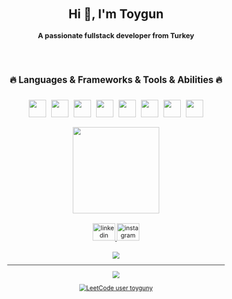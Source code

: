 <p align="left"><h1 align="center">Hi 👋, I'm Toygun</h1><h3 align="center">A passionate fullstack developer from Turkey</h3><br><br><p align="left"></p></p>

<h2 align="center">🔥 Languages & Frameworks & Tools & Abilities 🔥</h2>
<br>

<div align="center" style="display:flex; gap:12px; flex-wrap:wrap; justify-content:center;">
  <img src="https://cdn.jsdelivr.net/gh/devicons/devicon/icons/javascript/javascript-original.svg" style="height:40px;" />
  <img src="https://cdn.jsdelivr.net/gh/devicons/devicon/icons/typescript/typescript-original.svg" style="height:40px;" />
  <img src="https://cdn.jsdelivr.net/gh/devicons/devicon/icons/react/react-original.svg" style="height:40px;" />
  <img src="https://cdn.jsdelivr.net/gh/devicons/devicon/icons/angularjs/angularjs-original.svg" style="height:40px;" />
  <img src="https://cdn.jsdelivr.net/gh/devicons/devicon/icons/csharp/csharp-original.svg" style="height:40px;" />
  <img src="https://cdn.jsdelivr.net/gh/devicons/devicon/icons/docker/docker-original.svg" style="height:40px;" />
  <img src="https://cdn.jsdelivr.net/gh/devicons/devicon/icons/postgresql/postgresql-original.svg" style="height:40px;" />
  <img src="https://cdn.jsdelivr.net/gh/devicons/devicon/icons/python/python-original.svg" style="height:40px;" />
</div>

###

<div align="center">
  <img height="200" src="https://media1.giphy.com/media/v1.Y2lkPTc5MGI3NjExcWMxZWRsbXR4Z2R5cXRlMnBuNG9wdzF2djAxbjhlOTBjc2tsOTYyeCZlcD12MV9pbnRlcm5hbF9naWZfYnlfaWQmY3Q9Zw/M9kgjEsLG6LMbYC9dl/giphy.gif"  />
</div>

###

<div align="center">
  <a href="https://www.linkedin.com/in/toyguny/" target="_blank">
    <img src="https://raw.githubusercontent.com/maurodesouza/profile-readme-generator/master/src/assets/icons/social/linkedin/default.svg" width="52" height="40" alt="linkedin logo"  />
  </a>
  <a href="https://www.instagram.com/toyguny/" target="_blank">
    <img src="https://raw.githubusercontent.com/maurodesouza/profile-readme-generator/master/src/assets/icons/social/instagram/default.svg" width="52" height="40" alt="instagram logo"  />
  </a>
</div>

###

<div align="center">
  <img src= https://github-readme-stats.vercel.app/api/top-langs/?username=toygun06&theme=react&hide_border=false&include_all_commits=true&count_private=true&layout=compact />
</div>


<hr>

<p align="center">
  <a href="https://www.codewars.com/users/toyguny">
    <img src="https://www.codewars.com/users/toyguny/badges/small">
  </a>
</p>

<p align="center">
  <a href="https://leetcode.com/toyguny/">
    <img src="https://img.shields.io/badge/dynamic/json?style=for-the-badge&labelColor=black&color=%23ffa116&label=Solved&query=solved&url=https%3A%2F%2Fleetcode-badge.vercel.app%2Fapi%2Fusers%2Ftoyguny&logo=leetcode&logoColor=yellow" alt="LeetCode user toyguny">
  </a>
</p>


